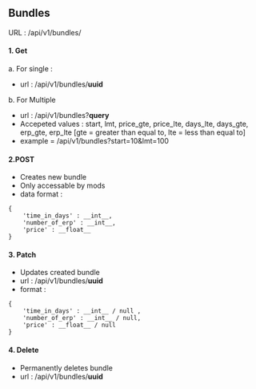 ## Bundles
URL : /api/v1/bundles/ 

#### 1. Get 
a. For single : 
- url : /api/v1/bundles/__uuid__

b. For Multiple
- url : /api/v1/bundles?__query__
- Accepeted values : start, lmt, price_gte, price_lte, days_lte, days_gte, erp_gte, erp_lte
[gte = greater than equal to, lte = less than equal to]
- example = /api/v1/bundles?start=10&lmt=100

#### 2.POST
- Creates new bundle
- Only accessable by mods
- data format :
```
{
    'time_in_days' : __int__,
    'number_of_erp' : __int__,
    'price' : __float__
}
```

#### 3. Patch
- Updates created bundle
- url : /api/v1/bundles/__uuid__
- format : 
```
{
    'time_in_days' : __int__ / null ,
    'number_of_erp' : __int__ / null,
    'price' : __float__ / null
}
```

#### 4. Delete
- Permanently deletes bundle
- url : /api/v1/bundles/__uuid__

